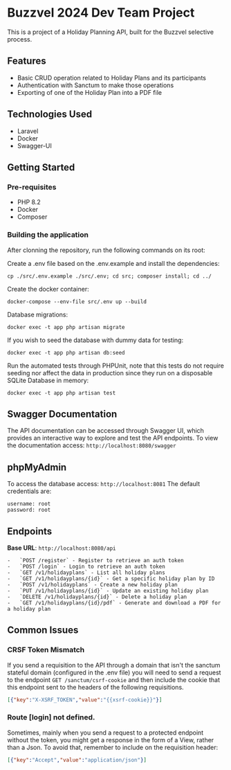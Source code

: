 # Buzzvel 2024 Dev Team Project

This is a project of a Holiday Planning API, built for the Buzzvel selective process.

## Features

- Basic CRUD operation related to Holiday Plans and its participants
- Authentication with Sanctum to make those operations
- Exporting of one of the Holiday Plan into a PDF file

## Technologies Used

- Laravel
- Docker
- Swagger-UI

## Getting Started

### Pre-requisites

- PHP 8.2
- Docker
- Composer

### Building the application

After clonning the repository, run the following commands on its root:

Create a .env file based on the .env.example and install the dependencies:
```
cp ./src/.env.example ./src/.env; cd src; composer install; cd ../
```

Create the docker container:
```
docker-compose --env-file src/.env up --build
```

Database migrations:
```
docker exec -t app php artisan migrate
```

If you wish to seed the database with dummy data for testing:
```
docker exec -t app php artisan db:seed
```

Run the automated tests through PHPUnit, note that this tests do not require seeding nor affect the data in production since they run on a disposable SQLite Database in memory:
```
docker exec -t app php artisan test
```
 
## Swagger Documentation

The API documentation can be accessed through Swagger UI, which provides an interactive way to explore and test the API endpoints. To view the documentation access: `http://localhost:8080/swagger`

## phpMyAdmin
To access the database access: `http://localhost:8081`
The default credentials are:
```
username: root
password: root
```

## **Endpoints**
 **Base URL**: `http://localhost:8080/api`
 
    -   `POST /register` - Register to retrieve an auth token
    -   `POST /login` - Login to retrieve an auth token
    -   `GET /v1/holidayplans` - List all holiday plans
    -   `GET /v1/holidayplans/{id}` - Get a specific holiday plan by ID
    -   `POST /v1/holidayplans` - Create a new holiday plan
    -   `PUT /v1/holidayplans/{id}` - Update an existing holiday plan
    -   `DELETE /v1/holidayplans/{id}` - Delete a holiday plan
    -   `GET /v1/holidayplans/{id}/pdf` - Generate and download a PDF for a holiday plan

## Common Issues

### CRSF Token Mismatch
If you send a requisition to the API through a domain that isn't the sanctum stateful domain (configured in the .env file) you will need to send a request to the endpoint `GET /sanctum/csrf-cookie` and then include the cookie that this endpoint sent to the headers of the following requisitions. 
```json
[{"key":"X-XSRF_TOKEN","value":"{{xsrf-cookie}}"}]
```

### Route [login] not defined.
Sometimes, mainly when you send a request to a protected endpoint without the token, you might get a response in the form of a View, rather than a Json. To avoid that, remember to include on the requisition header:
```json
[{"key":"Accept","value":"application/json"}]
```